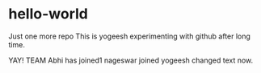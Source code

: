 # hello-world
Just one more repo
This is yogeesh experimenting with github after long time. 

YAY! TEAM 
Abhi has joined1
nageswar joined
yogeesh changed text now.